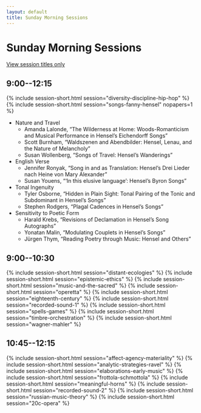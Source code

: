 ```yaml
---
layout: default
title: Sunday Morning Sessions
---
```


# Sunday Morning Sessions

[View session titles only](index-short)

## 9:00--12:15

{% include session-short.html session="diversity-discipline-hip-hop" %}
{% include session-short.html session="songs-fanny-hensel" nopapers=1 %}
<ul class="paper-list">
  <li>Nature and Travel
    <ul>
      <li>Amanda Lalonde, “The Wilderness at Home: Woods-Romanticism and Musical Performance in Hensel’s Eichendorff Songs”</li>
      <li>Scott Burnham, “Waldszenen and Abendbilder: Hensel, Lenau, and the Nature of Melancholy”</li>
      <li>Susan Wollenberg, “Songs of Travel: Hensel’s Wanderings”</li>
    </ul>
  </li>
  <li>English Verse
    <ul>
      <li>Jennifer Ronyak, “Song in and as Translation: Hensel’s Drei Lieder nach Heine von Mary Alexander”</li>
      <li>Susan Youens, “‘In this elusive language’: Hensel’s Byron Songs”</li>
    </ul>
  </li>
  <li>Tonal Ingenuity
    <ul>
      <li>Tyler Osborne, “Hidden in Plain Sight: Tonal Pairing of the Tonic and Subdominant in Hensel’s Songs”</li>
      <li>Stephen Rodgers, “Plagal Cadences in Hensel’s Songs”</li>
    </ul>
  </li>
  <li>Sensitivity to Poetic Form
    <ul>
      <li>Harald Krebs, “Revisions of Declamation in Hensel’s Song Autographs”</li>
      <li>Yonatan Malin, “Modulating Couplets in Hensel’s Songs”</li>
      <li>Jürgen Thym, “Reading Poetry through Music: Hensel and Others”</li>
    </ul>
  </li>
</ul>





## 9:00--10:30

{% include session-short.html session="distant-ecologies" %}
{% include session-short.html session="epistemic-ethics" %}
{% include session-short.html session="music-and-the-sacred" %}
{% include session-short.html session="operetta" %}
{% include session-short.html session="eighteenth-century" %}
{% include session-short.html session="recorded-sound-1" %}
{% include session-short.html session="spells-games" %}
{% include session-short.html session="timbre-orchestration" %}
{% include session-short.html session="wagner-mahler" %}


## 10:45--12:15

{% include session-short.html session="affect-agency-materiality" %}
{% include session-short.html session="analytic-strategies-ravel" %}
{% include session-short.html session="elaborations-early-music" %}
{% include session-short.html session="frottola-schmottola" %}
{% include session-short.html session="meaningful-horns" %}
{% include session-short.html session="recorded-sound-2" %}
{% include session-short.html session="russian-music-theory" %}
{% include session-short.html session="20c-opera" %}

